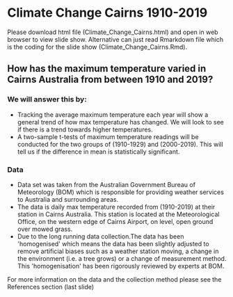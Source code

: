 # Climate Change Cairns 1910-2019
Please download html file (Climate_Change_Cairns.html) and open in web browser to view slide show. Alternative can just read Rmarkdown file which is the coding for the slide show (Climate_Change_Cairns.Rmd).


## How has the maximum temperature varied in Cairns Australia from between 1910 and 2019?

### We will answer this by: 
- Tracking the average maximum temperature each year will show a general trend of how max temperature has changed. We will look to see if there is a trend towards higher temperatures.  
- A two-sample t-tests of maximum temperature readings will be conducted for the two groups of (1910-1929) and (2000-2019). This will tell us if the difference in mean is statistically significant.

### Data

- Data set was taken from the Australian Government Bureau of Meteorology (BOM) which is responsible for providing weather services to Australia and surrounding areas.
- The data is daily max temperature recorded from (1910-2019) at their station in Cairns Australia. This station is located at the Meteorological Office, on the western edge of Cairns Airport, on level, open ground over mowed grass.
- Due to the long running data collection.The data has been 'homogenised' which means the data has been slightly adjusted to remove artificial biases such as a weather station moving, a change in the environment (i.e. a tree grows) or a change of measurement method. This 'homogenisation' has been rigorously reviewed by experts at BOM.


For more information on the data and the collection method please see the References section (last slide)
